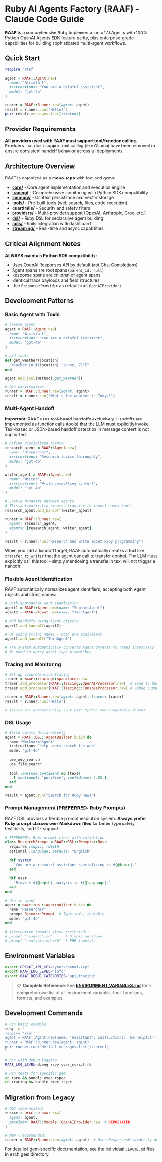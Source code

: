 # Ruby AI Agents Factory (RAAF) - Claude Code Guide

**RAAF** is a comprehensive Ruby implementation of AI Agents with 100% Python OpenAI Agents SDK feature parity, plus enterprise-grade capabilities for building sophisticated multi-agent workflows.

## Quick Start

```ruby
require 'raaf'

agent = RAAF::Agent.new(
  name: "Assistant",
  instructions: "You are a helpful assistant",
  model: "gpt-4o"
)

runner = RAAF::Runner.new(agent: agent)
result = runner.run("Hello!")
puts result.messages.last[:content]
```

## Provider Requirements

**All providers used with RAAF must support tool/function calling.** Providers that don't support tool calling (like Ollama) have been removed to ensure consistent handoff behavior across all deployments.

## Architecture Overview

RAAF is organized as a **mono-repo** with focused gems:

- **[core/](core/)** - Core agent implementation and execution engine
- **[tracing/](tracing/)** - Comprehensive monitoring with Python SDK compatibility  
- **[memory/](memory/)** - Context persistence and vector storage
- **[tools/](tools/)** - Pre-built tools (web search, files, code execution)
- **[guardrails/](guardrails/)** - Security and safety filters
- **[providers/](providers/)** - Multi-provider support (OpenAI, Anthropic, Groq, etc.)
- **[dsl/](dsl/)** - Ruby DSL for declarative agent building
- **[rails/](rails/)** - Rails integration with dashboard
- **[streaming/](streaming/)** - Real-time and async capabilities

## Critical Alignment Notes

**ALWAYS maintain Python SDK compatibility:**
- Uses OpenAI Responses API by default (not Chat Completions)
- Agent spans are root spans (`parent_id: null`)
- Response spans are children of agent spans
- Identical trace payloads and field structures
- Use `ResponsesProvider` as default (not `OpenAIProvider`)

## Development Patterns

### Basic Agent with Tools
```ruby
# Create agent
agent = RAAF::Agent.new(
  name: "Assistant",
  instructions: "You are a helpful assistant",
  model: "gpt-4o"
)

# Add tools
def get_weather(location)
  "Weather in #{location}: sunny, 72°F"
end

agent.add_tool(method(:get_weather))

# Run conversation
runner = RAAF::Runner.new(agent: agent)
result = runner.run("What's the weather in Tokyo?")
```

### Multi-Agent Handoff

**Important**: RAAF uses tool-based handoffs exclusively. Handoffs are implemented as function calls (tools) that the LLM must explicitly invoke. Text-based or JSON-based handoff detection in message content is not supported.

```ruby
# Define specialized agents
research_agent = RAAF::Agent.new(
  name: "Researcher",
  instructions: "Research topics thoroughly",
  model: "gpt-4o"
)

writer_agent = RAAF::Agent.new(
  name: "Writer", 
  instructions: "Write compelling content",
  model: "gpt-4o"
)

# Enable handoffs between agents
# This automatically creates transfer_to_<agent_name> tools
research_agent.add_handoff(writer_agent)

runner = RAAF::Runner.new(
  agent: research_agent,
  agents: [research_agent, writer_agent]
)

result = runner.run("Research and write about Ruby programming")
```

When you add a handoff target, RAAF automatically creates a tool like `transfer_to_writer` that the agent can call to transfer control. The LLM must explicitly call this tool - simply mentioning a transfer in text will not trigger a handoff.

### Flexible Agent Identification

RAAF automatically normalizes agent identifiers, accepting both Agent objects and string names:

```ruby
# Both approaches work seamlessly:
agent1 = RAAF::Agent.new(name: "SupportAgent")
agent2 = RAAF::Agent.new(name: "TechAgent")

# Add handoffs using Agent objects
agent1.add_handoff(agent2)

# Or using string names - both are equivalent
agent1.add_handoff("TechAgent")

# The system automatically converts Agent objects to names internally
# No need to worry about type mismatches
```

### Tracing and Monitoring
```ruby
# Set up comprehensive tracing
tracer = RAAF::Tracing::SpanTracer.new
tracer.add_processor(RAAF::Tracing::OpenAIProcessor.new)  # Send to OpenAI dashboard
tracer.add_processor(RAAF::Tracing::ConsoleProcessor.new) # Debug output

runner = RAAF::Runner.new(agent: agent, tracer: tracer)
result = runner.run("Hello")

# Traces are automatically sent with Python SDK compatible format
```

### DSL Usage
```ruby
# Build agents declaratively
agent = RAAF::DSL::AgentBuilder.build do
  name "WebSearchAgent"
  instructions "Help users search the web"
  model "gpt-4o"
  
  use_web_search
  use_file_search
  
  tool :analyze_sentiment do |text|
    { sentiment: "positive", confidence: 0.85 }
  end
end

result = agent.run("Search for Ruby news")
```

### Prompt Management (PREFERRED: Ruby Prompts)

RAAF DSL provides a flexible prompt resolution system. **Always prefer Ruby prompt classes over Markdown files** for better type safety, testability, and IDE support:

```ruby
# PREFERRED: Ruby prompt class with validation
class ResearchPrompt < RAAF::DSL::Prompts::Base
  requires :topic, :depth
  optional :language, default: "English"
  
  def system
    "You are a research assistant specializing in #{@topic}."
  end
  
  def user
    "Provide #{@depth} analysis in #{@language}."
  end
end

# Use in agent
agent = RAAF::DSL::AgentBuilder.build do
  name "Researcher"
  prompt ResearchPrompt  # Type-safe, testable
  model "gpt-4o"
end

# Alternative formats (less preferred):
# prompt "research.md"      # Simple markdown
# prompt "analysis.md.erb"  # ERB template
```

## Environment Variables

```bash
export OPENAI_API_KEY="your-openai-key"
export RAAF_LOG_LEVEL="info"
export RAAF_DEBUG_CATEGORIES="api,tracing"
```

> 📋 **Complete Reference**: See **[ENVIRONMENT_VARIABLES.md](ENVIRONMENT_VARIABLES.md)** for a comprehensive list of all environment variables, their functions, formats, and examples.

## Development Commands

```bash
# Run basic example
ruby -e "
require 'raaf'
agent = RAAF::Agent.new(name: 'Assistant', instructions: 'Be helpful')
runner = RAAF::Runner.new(agent: agent)
puts runner.run('Hello').messages.last[:content]
"

# Run with debug logging
RAAF_LOG_LEVEL=debug ruby your_script.rb

# Run tests for specific gem
cd core && bundle exec rspec
cd tracing && bundle exec rspec
```

## Migration from Legacy

```ruby
# OLD (deprecated)
runner = RAAF::Runner.new(
  agent: agent,
  provider: RAAF::Models::OpenAIProvider.new  # DEPRECATED
)

# NEW (recommended)
runner = RAAF::Runner.new(agent: agent)  # Uses ResponsesProvider by default
```

For detailed gem-specific documentation, see the individual `CLAUDE.md` files in each gem directory.
